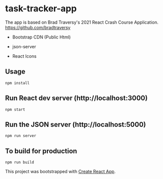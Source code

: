 # task-tracker-app

The app is based on Brad Traversy's 2021 React Crash Course Application. https://github.com/bradtraversy

- Bootstrap CDN (Public Html)

- json-server

- React Icons

## Usage

```npm
npm install
```

## Run React dev server (http://localhost:3000)

```npm
npm start
```

## Run the JSON server (http://localhost:5000)

```npm
npm run server
```

## To build for production

```npm
npm run build
```

This project was bootstrapped with [Create React App](https://github.com/facebook/create-react-app).
